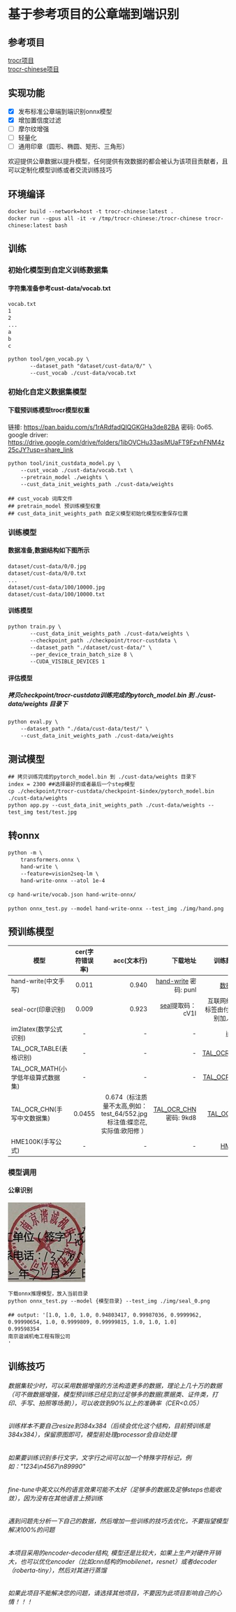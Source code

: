 # 基于参考项目的公章端到端识别
## 参考项目
[trocr项目](https://github.com/microsoft/unilm/tree/master/trocr)<br>
[trocr-chinese项目](https://github.com/chineseocr/trocr-chinese)
## 实现功能
- [x]  发布标准公章端到端识别onnx模型
- [x]  增加置信度过滤
- [ ]  摩尔纹增强
- [ ]  轻量化
- [ ]  通用印章（圆形、椭圆、矩形、三角形）

欢迎提供公章数据以提升模型，任何提供有效数据的都会被认为该项目贡献者，且可以定制化模型训练或者交流训练技巧

## 环境编译
```
docker build --network=host -t trocr-chinese:latest .
docker run --gpus all -it -v /tmp/trocr-chinese:/trocr-chinese trocr-chinese:latest bash

```
## 训练
### 初始化模型到自定义训练数据集
#### 字符集准备参考cust-data/vocab.txt
```
vocab.txt
1
2
...
a
b
c
```
```[python]
python tool/gen_vocab.py \
       --dataset_path "dataset/cust-data/0/" \
       --cust_vocab ./cust-data/vocab.txt

```
### 初始化自定义数据集模型
#### 下载预训练模型trocr模型权重
链接: https://pan.baidu.com/s/1rARdfadQlQGKGHa3de82BA  密码: 0o65.  
google driver: https://drive.google.com/drive/folders/1ibOVCHu33asiMUaFT9FzvhFNM4z25cJY?usp=share_link  
```
python tool/init_custdata_model.py \   
    --cust_vocab ./cust-data/vocab.txt \  
    --pretrain_model ./weights \
    --cust_data_init_weights_path ./cust-data/weights
    
## cust_vocab 词库文件   
## pretrain_model 预训练模型权重   
## cust_data_init_weights_path 自定义模型初始化模型权重保存位置   

```

### 训练模型
#### 数据准备,数据结构如下图所示
```
dataset/cust-data/0/0.jpg
dataset/cust-data/0/0.txt
...
dataset/cust-data/100/10000.jpg
dataset/cust-data/100/10000.txt
```

#### 训练模型
```
python train.py \
       --cust_data_init_weights_path ./cust-data/weights \
       --checkpoint_path ./checkpoint/trocr-custdata \
       --dataset_path "./dataset/cust-data/" \
       --per_device_train_batch_size 8 \
       --CUDA_VISIBLE_DEVICES 1
```

#### 评估模型
##### 拷贝checkpoint/trocr-custdata训练完成的pytorch_model.bin 到 ./cust-data/weights 目录下

```[python]
python eval.py \
    --dataset_path "./data/cust-data/test/" \
    --cust_data_init_weights_path ./cust-data/weights    
```

## 测试模型
```
## 拷贝训练完成的pytorch_model.bin 到 ./cust-data/weights 目录下
index = 2300 ##选择最好的或者最后一个step模型
cp ./checkpoint/trocr-custdata/checkpoint-$index/pytorch_model.bin ./cust-data/weights
python app.py --cust_data_init_weights_path ./cust-data/weights --test_img test/test.jpg
```
## 转onnx 
```shell
python -m \
    transformers.onnx \
    hand-write \
    --feature=vision2seq-lm \
    hand-write-onnx --atol 1e-4

cp hand-write/vocab.json hand-write-onnx/

python onnx_test.py --model hand-write-onnx --test_img ./img/hand.png

```

## 预训练模型
| 模型        | cer(字符错误率)           | acc(文本行)  | 下载地址  |训练数据来源 |训练耗时(GPU:3090) | 
| ------------- |:-------------:| -----:|-----:|-----:|-----:|
| hand-write(中文手写)      |0.011 | 0.940 |[hand-write](https://pan.baidu.com/s/19f7iu9tLHkcT_zpi3UfqLQ)  密码: punl |[数据集地址](https://aistudio.baidu.com/aistudio/datasetdetail/102884/0) |8.5h(10epoch)|
| seal-ocr(印章识别)      |0.009 | 0.923 |[seal](https://pan.baidu.com/s/122q6C_1tKNOPx_n7SRKjLQ?pwd=cV1I)提取码：cV1I|互联网络爬取，标签由付费api识别加人工验证|
| im2latex(数学公式识别)      |- | - |- |[im2latex](https://zenodo.org/record/56198#.YkniL25Bx_S) ||
| TAL_OCR_TABLE(表格识别)     |- | - |- |[TAL_OCR_TABLE](https://ai.100tal.com/dataset) |
| TAL_OCR_MATH(小学低年级算式数据集)|- | - |- | [TAL_OCR_MATH](https://ai.100tal.com/dataset) |
| TAL_OCR_CHN(手写中文数据集)|0.0455 | 0.674（标注质量不太高,例如：test_64/552.jpg 标注值:蝶恋花, 实际值:欧阳修  ） |[TAL_OCR_CHN](https://pan.baidu.com/s/1GbyVpbiKyVN1nJipvH2fpA)  密码: 9kd8 | [TAL_OCR_CHN](https://ai.100tal.com/dataset) |0.6h(20epoch)|
| HME100K(手写公式)|- | - |- | [HME100K](https://ai.100tal.com/dataset) |

### 模型调用 
#### 公章识别
![image](img/seal_0.png)
```
下载onnx推理模型，放入当前目录
python onnx_test.py --model {模型目录} --test_img ./img/seal_0.png

## output: '[1.0, 1.0, 1.0, 0.94803417, 0.99987036, 0.9999962, 0.99990654, 1.0, 0.9999809, 0.99999815, 1.0, 1.0, 1.0]
0.99598354
南京谐诚机电工程有限公司
'
```

## 训练技巧
###### 数据集较少时，可以采用数据增强的方法构造更多的数据，理论上几十万的数据（可不做数据增强，模型预训练已经见到过足够多的数据(票据类、证件类，打印、手写、拍照等场景)），可以收敛到90%以上的准确率（CER<0.05）   
###### 训练样本不要自己resize到384x384（后续会优化这个结构，目前预训练是384x384），保留原图即可，模型前处理processor会自动处理    
###### 如果要训练识别多行文字，文字行之间可以加一个特殊字符标记，例如："1234\n4567\n89990"   
###### fine-tune中英文以外的语言效果可能不太好（足够多的数据及足够steps也能收敛），因为没有在其他语言上预训练    
###### 遇到问题先分析一下自己的数据，然后增加一些训练的技巧去优化，不要指望模型解决100%的问题
###### 本项目采用的encoder-decoder结构, 模型还是比较大，如果上生产对硬件开销大，也可以优化encoder（比如cnn结构的mobilenet，resnet）或者decoder（roberta-tiny），然后对其进行蒸馏
###### 如果此项目不能解决您的问题，请选择其他项目，不要因为此项目影响自己的心情！！！

